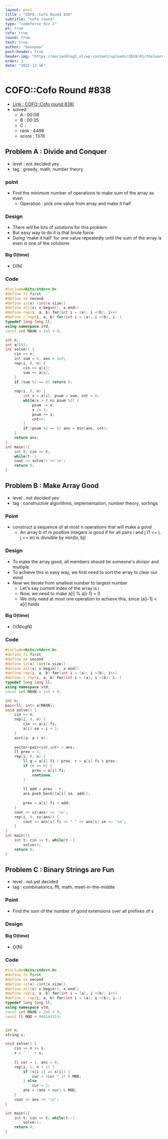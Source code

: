 ```yaml
---
layout: post
title : "COFO::Cofo Round 838"
subtitle: "cofo round"
type: "codeforce div 2"
ps: true
cofo: true
round: true
text: true
author: "beenpow"
post-header: true
header-img: "https://marianblogt.nl/wp-content/uploads/2019/01/thelearningcurve-1024x713.jpg"
order: 1
date: "2022-12-16"
---
```


# COFO::Cofo Round #838
- [Link : COFO::Cofo round 838)](https://codeforces.com/contest/1762)
- solved : 
  - A : 00:08
  - B : 00:35
  - C :
  - rank : 4498
  - score : 1376

## Problem A : Divide and Conquer

- level : not decided yey
- tag : greedy, math, number theory

### point
- Find the minimum number of operations to make sum of the array as even
  - Operation : pick one value from array and make it half

### Design
- There will be lots of solutions for this problem
- But easy way to do it is that brute force
- Doing 'make it half' for one value repeatedly until the sum of the array is even is one of the solutions

#### Big O(time)
- O(N)

### Code

```cpp
#include<bits/stdc++.h>
#define fi first
#define se second
#define sz(x) (int)x.size()
#define all(x) x.begin(), x.end()
#define rep(i, a, b) for(int i = (a); i <(b); i++)
#define r_rep(i, a, b) for(int i = (a); i >(b); i--)
typedef long long ll;
using namespace std;
const int MAXN = 1e5 + 9;

int n;
int a[59];
int solve() {
    cin >> n;
    int sum = 0, ans = 1e9;
    rep(i, 0, n) {
        cin >> a[i];
        sum += a[i];
    }
    if (sum %2 == 0) return 0;
    
    rep(i, 0, n) {
        int x = a[i], psum = sum, cnt = 0;
        while(x > 0 && psum %2) {
            psum -= x;
            x /= 2;
            psum += x;
            cnt++;
        }
        if (psum %2 == 0) ans = min(ans, cnt);
    }
    return ans;
}
int main(){
    int t; cin >> t;
    while(t--)
    cout << solve() <<'\n';
    return 0;
}

```

## Problem B : Make Array Good

- level : not decided yes
- tag : constructive algorithms, implementation, number theory, sortings

### Point
- construct a sequence of at most n operations that will make a good
  - An array b of m positive integers is good if for all pairs i and j (1 <= i, j <= m) is divisible by min(bi, bj)

### Design
- To make the array good, all members should be someone's divisor and multiple
- To achieve this in easy way, we first need to sort the array to clear our mind
- Now we iterate from smallest number to largest number
  - Let's say current index of the array is i
  - Now, we need to make a[i] % a[i-1] = 0
  - We only need at most one operation to achieve this, since (a[i-1] < a[i] holds


#### Big O(time)
- O(NlogN)

### Code

```cpp
#include<bits/stdc++.h>
#define fi first
#define se second
#define sz(x) (int)x.size()
#define all(x) x.begin(), x.end()
#define rep(i, a, b) for(int i = (a); i <(b); i++)
#define r_rep(i, a, b) for(int i = (a); i >(b); i--)
typedef long long ll;
using namespace std;
const int MAXN = 1e5 + 9;

int n;
pair<ll, int> a[MAXN];
void solve() {
    cin >> n;
    rep(i, 0, n) {
        cin >> a[i].fi;
        a[i].se = i + 1;
    }
    sort(a, a + n);
    
    vector<pair<int,int> > ans;
    ll prev = 1;
    rep(i, 0, n) {
        ll q = a[i].fi / prev, r = a[i].fi % prev;
        if (r == 0) {
            prev = a[i].fi;
            continue;
        }
        
        ll add = prev - r;
        ans.push_back({a[i].se, add});
        
        prev = a[i].fi + add;
    }
    cout << sz(ans) << '\n';
    rep(i, 0, sz(ans)) {
        cout << ans[i].fi << " " << ans[i].se << '\n';
    }
}
int main(){
    int t; cin >> t; while(t--)
        solve();
    return 0;
}
```

## Problem C : Binary Strings are Fun

- level : not yet decided
- tag : combinatorics, fft, math, meet-in-the-middle

### Point
- Find the sum of the number of good extensions over all prefixes of s

### Design


#### Big O(time)
- O(N)

### Code

```cpp
#include<bits/stdc++.h>
#define fi first
#define se second
#define sz(x) (int)x.size()
#define all(x) x.begin(), x.end()
#define rep(i, a, b) for(int i = (a); i <(b); i++)
#define r_rep(i, a, b) for(int i = (a); i >(b); i--)
typedef long long ll;
using namespace std;
const int MAXN = 2e5 + 9;
const ll MOD = 998244353;


int n;
string s;

void solve() {
    cin >> n >> s;
    s = ' '  + s;
    
    ll cur = 1, ans = 0;
    rep(i, 1, n + 1) {
        if (s[i-1] == s[i]) {
            cur = (cur * 2) % MOD;
        } else
            cur = 1;
        ans = (ans + cur) % MOD;
    }
    cout << ans << '\n';
}

int main(){
    int t; cin >> t; while(t--)
        solve();
    return 0;
}
```
